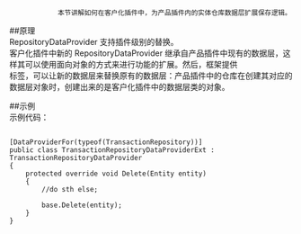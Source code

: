 ﻿
                本节讲解如何在客户化插件中，为产品插件内的实体仓库数据层扩展保存逻辑。
              

##原理  
RepositoryDataProvider 支持插件级别的替换。  
客户化插件中新的 RepositoryDataProvider 继承自产品插件中现有的数据层，这样其可以使用面向对象的方式来进行功能的扩展。然后，框架提供  
标签，可以让新的数据层来替换原有的数据层：产品插件中的仓库在创建其对应的数据层对象时，创建出来的是客户化插件中的数据层类的对象。  

##示例  
示例代码：  
<pre><code class="cs">  
[DataProviderFor(typeof(TransactionRepository))]
public class TransactionRepositoryDataProviderExt : TransactionRepositoryDataProvider
{
    protected override void Delete(Entity entity)
    {
        //do sth else;
        
        base.Delete(entity);
    }
}  
</code></pre>  
